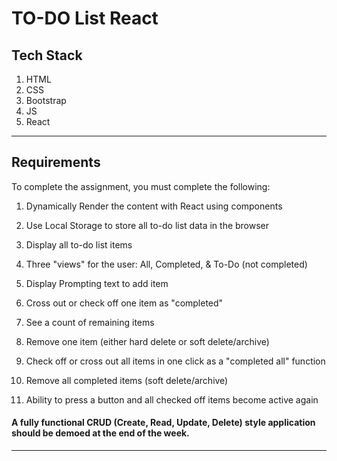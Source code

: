 # TO-DO List React

## Tech Stack

1. HTML
1. CSS
1. Bootstrap
1. JS
1. React

---
## Requirements
To complete the assignment, you must complete the following:

1. Dynamically Render the content with React using components

1. Use Local Storage to store all to-do list data in the browser
1. Display all to-do list items
1. Three "views" for the user: All, Completed, & To-Do (not completed)
1. Display Prompting text to add item
1. Cross out or check off one item as "completed"
1. See a count of remaining items
1. Remove one item (either hard delete or soft delete/archive)
1. Check off or cross out all items in one click as a "completed all" function
1. Remove all completed items (soft delete/archive)
1. Ability to press a button and all checked off items become active again

#### A fully functional CRUD (Create, Read, Update, Delete) style application should be demoed at the end of the week.

---



